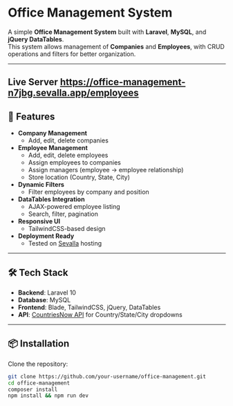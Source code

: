 # Office Management System

A simple **Office Management System** built with **Laravel**, **MySQL**, and **jQuery DataTables**.  
This system allows management of **Companies** and **Employees**, with CRUD operations and filters for better organization.

---

## Live Server   https://office-management-n7jbg.sevalla.app/employees

## 🚀 Features

- **Company Management**
  - Add, edit, delete companies
- **Employee Management**
  - Add, edit, delete employees
  - Assign employees to companies
  - Assign managers (employee → employee relationship)
  - Store location (Country, State, City)
- **Dynamic Filters**
  - Filter employees by company and position
- **DataTables Integration**
  - AJAX-powered employee listing
  - Search, filter, pagination
- **Responsive UI**
  - TailwindCSS-based design
- **Deployment Ready**
  - Tested on [Sevalla](https://sevalla.com/) hosting

---

## 🛠️ Tech Stack

- **Backend**: Laravel 10
- **Database**: MySQL
- **Frontend**: Blade, TailwindCSS, jQuery, DataTables
- **API**: [CountriesNow API](https://countriesnow.space/) for Country/State/City dropdowns

---

## 📦 Installation

Clone the repository:

```bash
git clone https://github.com/your-username/office-management.git
cd office-management
composer install
npm install && npm run dev
